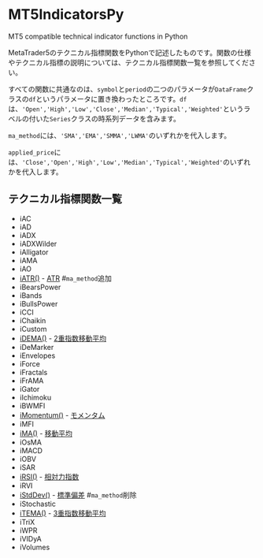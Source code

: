 # MT5IndicatorsPy
MT5 compatible technical indicator functions in Python

MetaTrader5のテクニカル指標関数をPythonで記述したものです。関数の仕様やテクニカル指標の説明については、テクニカル指標関数一覧を参照してください。

すべての関数に共通なのは、`symbol`と`period`の二つのパラメータが`DataFrame`クラスの`df`というパラメータに置き換わったところです。`df`は、`'Open','High','Low','Close','Median','Typical','Weighted'`というラベルの付いた`Series`クラスの時系列データを含みます。

`ma_method`には、`'SMA','EMA','SMMA','LWMA'`のいずれかを代入します。

`applied_price`には、`'Close','Open','High','Low','Median','Typical','Weighted'`のいずれかを代入します。

## テクニカル指標関数一覧
*    iAC
*    iAD
*    iADX
*    iADXWilder
*    iAlligator
*    iAMA
*    iAO
* [iATR()](https://www.mql5.com/ja/docs/indicators/iatr) - [ATR](http://www.metatrader5.com/ja/terminal/help/indicators/oscillators/atr) #`ma_method`追加
*    iBearsPower
*    iBands
*    iBullsPower
*    iCCI
*    iChaikin
*    iCustom
* [iDEMA()](https://www.mql5.com/ja/docs/indicators/idema) - [2重指数移動平均](http://www.metatrader5.com/ja/terminal/help/indicators/trend_indicators/dema)
*    iDeMarker
*    iEnvelopes
*    iForce
*    iFractals
*    iFrAMA
*    iGator
*    iIchimoku
*    iBWMFI
* [iMomentum()](https://www.mql5.com/ja/docs/indicators/imomentum) - [モメンタム](http://www.metatrader5.com/ja/terminal/help/indicators/oscillators/momentum)
*    iMFI
* [iMA()](https://www.mql5.com/ja/docs/indicators/ima) - [移動平均](http://www.metatrader5.com/ja/terminal/help/indicators/trend_indicators/ma)
*    iOsMA
*    iMACD
*    iOBV
*    iSAR
* [iRSI()](https://www.mql5.com/ja/docs/indicators/irsi) - [相対力指数](http://www.metatrader5.com/ja/terminal/help/indicators/oscillators/rsi)
*    iRVI
* [iStdDev()](https://www.mql5.com/ja/docs/indicators/istddev) - [標準偏差](http://www.metatrader5.com/ja/terminal/help/indicators/trend_indicators/sd) #`ma_method`削除
*    iStochastic
* [iTEMA()](https://www.mql5.com/ja/docs/indicators/itema) - [3重指数移動平均](http://www.metatrader5.com/ja/terminal/help/indicators/trend_indicators/tema)
*    iTriX
*    iWPR
*    iVIDyA
*    iVolumes
